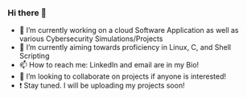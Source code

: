 ### Hi there 👋
- 🔭 I’m currently working on a cloud Software Application as well as various Cybersecurity Simulations/Projects
- 🌱 I’m currently aiming towards proficiency in Linux, C, and Shell Scripting
- 📫 How to reach me: LinkedIn and email are in my Bio!
- 👯 I’m looking to collaborate on projects if anyone is interested!
- ❗ Stay tuned. I will be uploading my projects soon!
<!--
**KCE14/KCE14** is a ✨ _special_ ✨ repository because its `README.md` (this file) appears on your GitHub profile.

Here are some ideas to get you started:

- 🔭 I’m currently working on ...
- 🌱 I’m currently learning ...
- 👯 I’m looking to collaborate on ...
- 🤔 I’m looking for help with ...
- 💬 Ask me about ...
- 📫 How to reach me: ...
- 😄 Pronouns: ...
- ⚡ Fun fact: ...
-->
